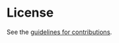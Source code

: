 # License

See the
[guidelines for contributions](https://github.com/cabo/ace-aif/blob/main/CONTRIBUTING.md).

